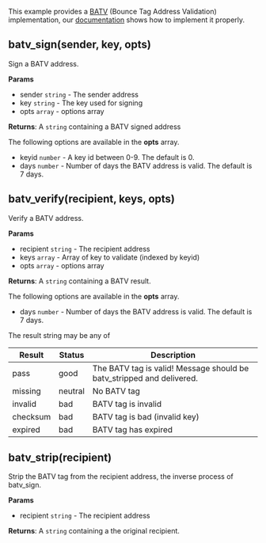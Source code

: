 This example provides a [BATV](http://mipassoc.org/batv/draft-levine-smtp-batv-01.txt) (Bounce Tag Address Validation) implementation, our [documentation](http://wiki.halon.se/BATV) shows how to implement it properly.

## batv_sign(sender, key, opts)

Sign a BATV address.

**Params**

- sender `string` - The sender address
- key `string` - The key used for signing
- opts `array` - options array

**Returns**: A `string` containing a BATV signed address

The following options are available in the **opts** array.

- keyid `number` - A key id between 0-9. The default is 0.
- days `number` - Number of days the BATV address is valid. The default is 7 days.

## batv_verify(recipient, keys, opts)

Verify a BATV address.

**Params**

- recipient `string` - The recipient address
- keys `array` - Array of key to validate (indexed by keyid)
- opts `array` - options array

**Returns**: A `string` containing a BATV result.

The following options are available in the **opts** array.

- days `number` - Number of days the BATV address is valid. The default is 7 days.

The result string may be any of

| Result   | Status  | Description                                                           |
|----------|---------|-----------------------------------------------------------------------|
| pass     | good    | The BATV tag is valid! Message should be batv_stripped and delivered. |
| missing  | neutral | No BATV tag                                                           |
| invalid  | bad     | BATV tag is invalid                                                   |
| checksum | bad     | BATV tag is bad (invalid key)                                         |
| expired  | bad     | BATV tag has expired                                                  |

## batv_strip(recipient)

Strip the BATV tag from the recipient address, the inverse process of batv_sign.

**Params**

- recipient `string` - The recipient address

**Returns**: A `string` containing a the original recipient.
